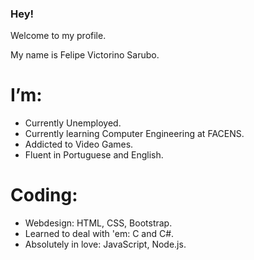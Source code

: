 ### Hey!
Welcome to my profile.

My name is Felipe Victorino Sarubo.

# I’m:
- Currently Unemployed.
- Currently learning Computer Engineering at FACENS.
- Addicted to Video Games.
- Fluent in Portuguese and English.

# Coding:
- Webdesign: HTML, CSS, Bootstrap.
- Learned to deal with 'em: C and C#.
- Absolutely in love: JavaScript, Node.js.
